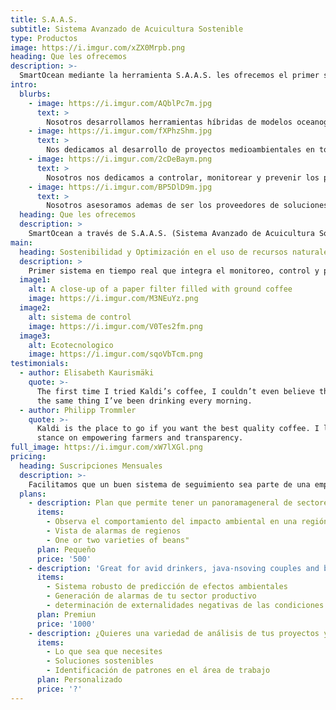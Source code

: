 ```yaml
---
title: S.A.A.S.
subtitle: Sistema Avanzado de Acuicultura Sostenible
type: Productos
image: https://i.imgur.com/xZX0Mrpb.png
heading: Que les ofrecemos
description: >-
  SmartOcean mediante la herramienta S.A.A.S. les ofrecemos el primer sistema en tiempo real que integra el monitoreo, control y predicción de las emisiones  generadas por la salmonicultura, siendo capaz de obtener datos provenientes del proceso de transformación digital de la industria además de garantizar la confidencialidad y seguridad de la información
intro:
  blurbs:
    - image: https://i.imgur.com/AQblPc7m.jpg
      text: >
        Nosotros desarrollamos herramientas híbridas de modelos oceanográfico y biogeoquímicos, con el objeto de monitorear y controlar en tiempo real la incorporación sustancias provenientes de la actividad acuícola, potenciada con algoritmos de inteligencia artificial para la predicción de posibles impactos.
    - image: https://i.imgur.com/fXPhzShm.jpg
      text: >
        Nos dedicamos al desarrollo de proyectos medioambientales en todas sus fases, enfocados en el área marítima costera.
    - image: https://i.imgur.com/2cDeBaym.png
      text: >
        Nosotros nos dedicamos a controlar, monitorear y prevenir los posibles efectos de la actividad antropogénica producida por la industria acuícola, energética o productiva sobre el medio marino y litoral.
    - image: https://i.imgur.com/BP5DlD9m.jpg
      text: >
        Nosotros asesoramos ademas de ser los proveedores de soluciones tecnológicas para conservar y utilizar sosteniblemente los océanos, mares, costas y los recursos marinos por parte de las industrias que se ven beneficiadas de este recurso natural.
  heading: Que les ofrecemos
  description: >
    SmartOcean a través de S.A.A.S. (Sistema Avanzado de Acuicultura Sostenible), permite la incorporación del uso de datos e incorporación de tecnología, pudiendo optimizar los procesos productivos actuales. Ayuda a reducir la huella de carbono y contribuye así a la sostenibilidad del negocio.
main:
  heading: Sostenibilidad y Optimización en el uso de recursos naturales
  description: >
    Primer sistema en tiempo real que integra el monitoreo, control y predicción de las emisiones  generadas por la salmonicultura, siendo capaz de obtener datos provenientes del proceso de transformación digital de la industria además de garantizar la confidencialidad y seguridad de la información
  image1:
    alt: A close-up of a paper filter filled with ground coffee
    image: https://i.imgur.com/M3NEuYz.png
  image2:
    alt: sistema de control
    image: https://i.imgur.com/V0Tes2fm.png
  image3:
    alt: Ecotecnologico
    image: https://i.imgur.com/sqoVbTcm.png
testimonials:
  - author: Elisabeth Kaurismäki
    quote: >-
      The first time I tried Kaldi’s coffee, I couldn’t even believe that was
      the same thing I’ve been drinking every morning.
  - author: Philipp Trommler
    quote: >-
      Kaldi is the place to go if you want the best quality coffee. I love their
      stance on empowering farmers and transparency.
full_image: https://i.imgur.com/xW7lXGl.png
pricing:
  heading: Suscripciones Mensuales
  description: >-
    Facilitamos que un buen sistema de seguimiento sea parte de una empresa o proyecto. Elija uno de nuestros planes de suscripción mensual para recibir un excelente servicio de acuerdo a sus necesidades del mes. Contáctenos para más detalles e información de pago.
  plans:
    - description: Plan que permite tener un panoramageneral de sectores 
      items:
        - Observa el comportamiento del impacto ambiental en una región
        - Vista de alarmas de regienos
        - One or two varieties of beans"
      plan: Pequeño
      price: '500'
    - description: 'Great for avid drinkers, java-nsoving couples and bigger crowds'
      items:
        - Sistema robusto de predicción de efectos ambientales
        - Generación de alarmas de tu sector productivo
        - determinación de externalidades negativas de las condiciones ambientales
      plan: Premiun
      price: '1000'
    - description: ¿Quieres una variedad de análisis de tus proyectos y empresas? Prueba nuestro plan personalizado
      items:
        - Lo que sea que necesites
        - Soluciones sostenibles
        - Identificación de patrones en el área de trabajo
      plan: Personalizado
      price: '?'
---
```



